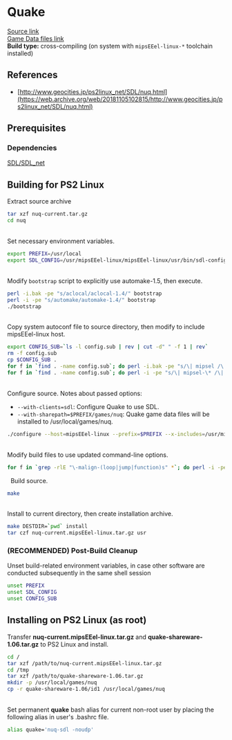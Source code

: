 # Quake

[Source link](https://web.archive.org/web/20050626135551/http://quakeforge.net/files/nuq-current.tar.gz)  
[Game Data files link](https://web.archive.org/web/20020604062310/www.quakeforge.net/files/quake-shareware-1.06.tar.gz)  
**Build type:** cross-compiling (on system with ```mipsEEel-linux-*``` toolchain installed)

## References

* [http://www.geocities.jp/ps2linux_net/SDL/nuq.html](https://web.archive.org/web/20181105102815/http://www.geocities.jp/ps2linux_net/SDL/nuq.html)

## Prerequisites

### Dependencies

[SDL/SDL_net](../SDL)

## Building for PS2 Linux

Extract source archive
```bash
tar xzf nuq-current.tar.gz
cd nuq
```

&nbsp;  
Set necessary environment variables.
```bash
export PREFIX=/usr/local
export SDL_CONFIG=/usr/mipsEEel-linux/mipsEEel-linux/usr/bin/sdl-config
```

&nbsp;  
Modify ```bootstrap``` script to explicitly use automake-1.5, then execute.
```bash
perl -i.bak -pe "s/aclocal/aclocal-1.4/" bootstrap
perl -i -pe "s/automake/automake-1.4/" bootstrap
./bootstrap
```

&nbsp;  
Copy system autoconf file to source directory, then modify to include mipsEEel-linux host.
```bash
export CONFIG_SUB=`ls -l config.sub | rev | cut -d" " -f 1 | rev`
rm -f config.sub
cp $CONFIG_SUB .
for f in `find . -name config.sub`; do perl -i.bak -pe "s/\| mipsel /\| mipsel \| mipsEEel /" "$f"; done
for f in `find . -name config.sub`; do perl -i -pe "s/\| mipsel-\* /\| mipsel-\* | mipsEEel-* /" "$f"; done
```

&nbsp;  
Configure source. Notes about passed options:  
* ```--with-clients=sdl```: Configure Quake to use SDL.
* ```--with-sharepath=$PREFIX/games/nuq```: Quake game data files will be installed to /usr/local/games/nuq.
```bash
./configure --host=mipsEEel-linux --prefix=$PREFIX --x-includes=/usr/mipsEEel-linux/mipsEEel-linux/usr/X11R6/include --x-libraries=/usr/mipsEEel-linux/mipsEEel-linux/usr/X11R6/lib --with-clients=sdl --with-sharepath=$PREFIX/games/nuq
```

&nbsp;  
Modify build files to use updated command-line options.
```bash
for f in `grep -rlE "\-malign-(loop|jump|function)s" *`; do perl -i -pe "s/-malign-loops/-falign-loops/" "$f"; perl -i -pe "s/-malign-jumps/-falign-jumps/" "$f"; perl -i -pe "s/-malign-functions/-falign-functions/" "$f"; done
```

&nbsp;
Build source.
```bash
make
```

&nbsp;  
Install to current directory, then create installation archive.
```bash
make DESTDIR=`pwd` install
tar czf nuq-current.mipsEEel-linux.tar.gz usr
```

### (RECOMMENDED) Post-Build Cleanup

Unset build-related environment variables, in case other software are conducted subsequently in the same shell session
```bash
unset PREFIX
unset SDL_CONFIG
unset CONFIG_SUB
```

## Installing on PS2 Linux (as root)

Transfer **nuq-current.mipsEEel-linux.tar.gz** and **quake-shareware-1.06.tar.gz** to PS2 Linux and install.
```bash
cd /
tar xzf /path/to/nuq-current.mipsEEel-linux.tar.gz
cd /tmp
tar xzf /path/to/quake-shareware-1.06.tar.gz
mkdir -p /usr/local/games/nuq
cp -r quake-shareware-1.06/id1 /usr/local/games/nuq
```

&nbsp;  
Set permanent **quake** bash alias for current non-root user by placing the following alias in user's .bashrc file.
```bash
alias quake='nuq-sdl -noudp'
```

